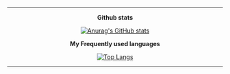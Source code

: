 <div align=center>
  <hr>
  <strong>Github stats</strong>
  
  [![Anurag's GitHub stats](https://github-readme-stats.vercel.app/api?username=PakrJong-Hun)](https://github.com/anuraghazra/github-readme-stats)
  
  <strong>My Frequently used languages</strong>
  
  [![Top Langs](https://github-readme-stats.vercel.app/api/top-langs/?username=ParkJong-Hun&hide=c%23,asp%2Enet,hlsl,shaderlab,ruby&hide_title="true"&langs_count=10&layout=compact)](https://github.com/anuraghazra/github-readme-stats)
  
  <hr>
</div>

